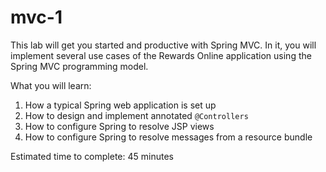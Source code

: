 # mvc-1

This lab will get you started and productive with Spring MVC. In it, you will implement several use cases of the Rewards Online application using the Spring MVC programming model.

What you will learn:

1. How a typical Spring web application is set up
2. How to design and implement annotated `@Controllers`
3. How to configure Spring to resolve JSP views
4. How to configure Spring to resolve messages from a resource bundle

Estimated time to complete: 45 minutes

